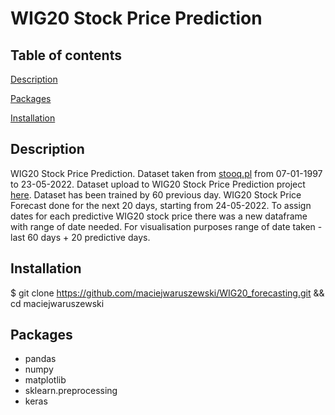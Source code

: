 # WIG20 Stock Price Prediction

## Table of contents
[Description](#description)

[Packages](#Packages)

[Installation](#Installation)

## Description
WIG20 Stock Price Prediction. Dataset taken from [stooq.pl](https://stooq.pl/q/d/?s=wig20) from 07-01-1997 to 
23-05-2022. Dataset upload to WIG20 Stock Price Prediction project 
[here](https://github.com/maciejwaruszewski/WIG20_forecasting/blob/master/wig20_d.csv).
Dataset has been trained by 60 previous day. WIG20 Stock Price Forecast done for the next 20 days, starting 
from 24-05-2022. To assign dates for each predictive WIG20 stock price there was a new dataframe with range of date 
needed. For visualisation purposes range of date taken - last 60 days + 20 predictive days.

## Installation
$ git clone https://github.com/maciejwaruszewski/WIG20_forecasting.git && cd maciejwaruszewski

## Packages
* pandas
* numpy
* matplotlib
* sklearn.preprocessing
* keras